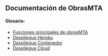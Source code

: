 ## Documentación de ObrasMTA

#### Glosario:
- [Funciones principales de obrasMTA](https://github.com/maikeltoledo/IV-18-19-Proyecto/blob/master/doc/usoApp.md)
- [Despliegue Heroku](https://github.com/maikeltoledo/IV-18-19-Proyecto/blob/master/doc/despliegueHeroku.md)
- [Despliegue Contenedor](https://github.com/maikeltoledo/IV-18-19-Proyecto/blob/master/doc/despliegueContenedor.md)
- [Despliegue  Cloud](https://github.com/maikeltoledo/IV-18-19-Proyecto/blob/master/doc/despliegueCloud.md)